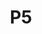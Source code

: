 ---
basin: En-Suite
cudn: true
floor: Second
grade: 8
images: []
living_room: 'Yes'
location: New Court
name: P5
network: Wired and Wireless
title: P5
---